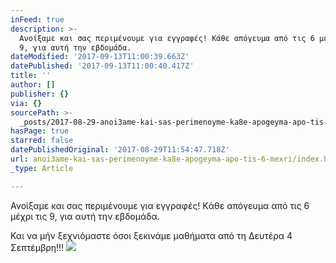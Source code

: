 ```yaml
---
inFeed: true
description: >-
  Ανοίξαμε και σας περιμένουμε για εγγραφές! Kάθε απόγευμα από τις 6 μέχρι τις
  9, για αυτή την εβδομάδα. 
dateModified: '2017-09-13T11:00:39.663Z'
datePublished: '2017-09-13T11:00:40.417Z'
title: ''
author: []
publisher: {}
via: {}
sourcePath: >-
  _posts/2017-08-29-anoi3ame-kai-sas-perimenoyme-ka8e-apogeyma-apo-tis-6-mexri.md
hasPage: true
starred: false
datePublishedOriginal: '2017-08-29T11:54:47.718Z'
url: anoi3ame-kai-sas-perimenoyme-ka8e-apogeyma-apo-tis-6-mexri/index.html
_type: Article

---
```

Ανοίξαμε και σας περιμένουμε για εγγραφές! Kάθε απόγευμα από τις 6 μέχρι τις 9, για αυτή την εβδομάδα. 

Και να μήν ξεχνιόμαστε όσοι ξεκινάμε μαθήματα από τη Δευτέρα 4 Σεπτέμβρη!!!
![](https://the-grid-user-content.s3-us-west-2.amazonaws.com/5a3bcace-fa7f-476d-bed6-4f32ed797547.png)